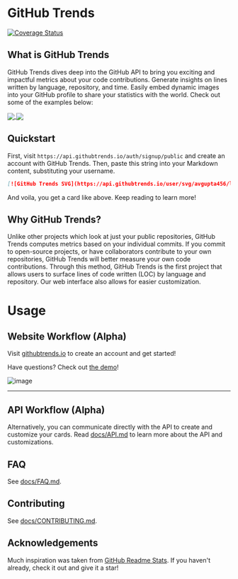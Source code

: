 # GitHub Trends

[![Coverage Status](https://coveralls.io/repos/github/avgupta456/github-trends/badge.svg?t=jQQ3FK)](https://coveralls.io/github/avgupta456/github-trends)

## What is GitHub Trends

GitHub Trends dives deep into the GitHub API to bring you exciting and impactful metrics about your code contributions. Generate insights on lines written by language, repository, and time. Easily embed dynamic images into your GitHub profile to share your statistics with the world. Check out some of the examples below:

<a href="https://githubtrends.io">
  <img align="center" src="https://api.githubtrends.io/user/svg/avgupta456/langs?time_range=one_year&include_private=True" />
</a>
<a href="https://githubtrends.io">
  <img align="center" src="https://api.githubtrends.io/user/svg/avgupta456/repos?time_range=one_year&include_private=True" />
</a>

## Quickstart

First, visit `https://api.githubtrends.io/auth/signup/public` and create an account with GitHub Trends. Then, paste this string into your Markdown content, substituting your username.

```md
[![GitHub Trends SVG](https://api.githubtrends.io/user/svg/avgupta456/langs)](https://githubtrends.io)
```

And voila, you get a card like above. Keep reading to learn more!

## Why GitHub Trends?

Unlike other projects which look at just your public repositories, GitHub Trends computes metrics based on your individual commits. If you commit to open-source projects, or have collaborators contribute to your own repositories, GitHub Trends will better measure your own code contributions. Through this method, GitHub Trends is the first project that allows users to surface lines of code written (LOC) by language and repository. Our web interface also allows for easier customization.

# Usage

## Website Workflow (Alpha)

Visit [githubtrends.io](https://www.githubtrends.io) to create an account and get started!

Have questions? Check out [the demo](https://www.githubtrends.io/demo)!

![image](https://user-images.githubusercontent.com/16708871/138611082-105e4dbc-8a27-4f68-8045-f9d86c912429.png)

---

## API Workflow (Alpha)

Alternatively, you can communicate directly with the API to create and customize your cards. Read [docs/API.md](https://github.com/avgupta456/github-trends/blob/revamp-docs/docs/API.md) to learn more about the API and customizations.

## FAQ

See [docs/FAQ.md](https://github.com/avgupta456/github-trends/blob/revamp-docs/docs/FAQ.md).

## Contributing

See [docs/CONTRIBUTING.md](https://github.com/avgupta456/github-trends/blob/revamp-docs/docs/CONTRIBUTING.md).

## Acknowledgements

Much inspiration was taken from [GitHub Readme Stats](https://github.com/anuraghazra/github-readme-stats). If you haven't already, check it out and give it a star!
